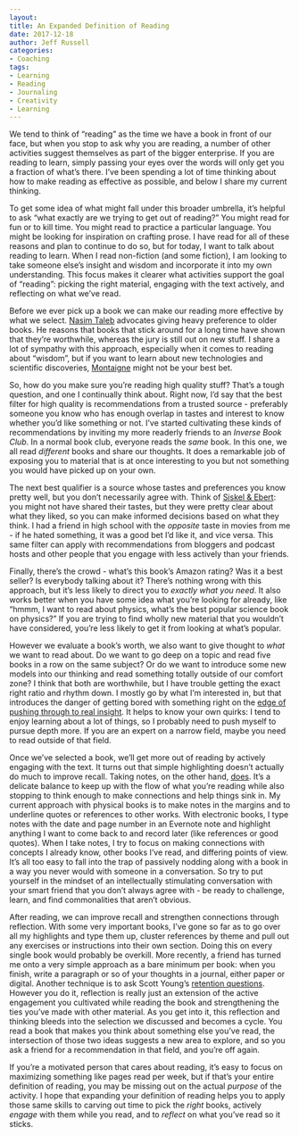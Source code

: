 ```yaml
---
layout:  
title: An Expanded Definition of Reading
date: 2017-12-18  
author: Jeff Russell
categories: 
- Coaching 
tags: 
- Learning
- Reading
- Journaling
- Creativity
- Learning  
---
```


We tend to think of “reading” as the time we have a book in front of our face, but when you stop to ask why you are reading, a number of other activities suggest themselves as part of the bigger enterprise. If you are reading to learn, simply passing your eyes over the words will only get you a fraction of what’s there. I’ve been spending a lot of time thinking about how to make reading as effective as possible, and below I share my current thinking.

To get some idea of what might fall under this broader umbrella, it’s helpful to ask “what exactly are we trying to get out of reading?” You might read for fun or to kill time. You might read to practice a particular language. You might be looking for inspiration on crafting prose. I have read for all of these reasons and plan to continue to do so, but for today, I want to talk about reading to learn. When I read non-fiction (and some fiction), I am looking to take someone else’s insight and wisdom and incorporate it into my own understanding. This focus makes it clearer what activities support the goal of “reading”: picking the right material, engaging with the text actively, and reflecting on what we’ve read.

Before we ever pick up a book we can make our reading more effective by what we select. [Nasim Taleb](https://www.farnamstreetblog.com/2012/02/book-recommendations-from-nassim-taleb/) advocates giving heavy preference to older books. He reasons that books that stick around for a long time have shown that they’re worthwhile, whereas the jury is still out on new stuff. I share a lot of sympathy with this approach, especially when it comes to reading about “wisdom”, but if you want to learn about new technologies and scientific discoveries, [Montaigne](https://en.wikipedia.org/wiki/Michel_de_Montaigne) might not be your best bet.  

So, how do you make sure you’re reading high quality stuff? That’s a tough question, and one I continually think about. Right now, I’d say that the best filter for high quality is recommendations from a trusted source - preferably someone you know who has enough overlap in tastes and interest to know whether you’d like something or not. I’ve started cultivating these kinds of recommendations by inviting my more readerly friends to an *Inverse Book Club*. In a normal book club, everyone reads the *same* book. In this one, we all read *different* books and share our thoughts. It does a remarkable job of exposing you to material that is at once interesting to you but not something you would have picked up on your own.

The next best qualifier is a source whose tastes and preferences you know pretty well, but you don’t necessarily agree with. Think of [Siskel & Ebert](https://en.wikipedia.org/wiki/At_the_Movies_\(U.S._TV_series\)): you might not have shared their tastes, but they were pretty clear about what they liked, so you can make informed decisions based on what they think. I had a friend in high school with the *opposite* taste in movies from me - if he hated something, it was a good bet I’d like it, and vice versa. This same filter can apply with recommendations from bloggers and podcast hosts and other people that you engage with less actively than your friends.

Finally, there’s the crowd - what’s this book’s Amazon rating? Was it a best seller? Is everybody talking about it? There’s nothing wrong with this approach, but it’s less likely to direct you to *exactly what you need*. It also works better when you have some idea what you’re looking for already, like “hmmm, I want to read about physics, what’s the best popular science book on physics?” If you are trying to find wholly new material that you wouldn’t have considered, you’re less likely to get it from looking at what’s popular.  

However we evaluate a book’s worth, we also want to give thought to *what* we want to read about. Do we want to go deep on a topic and read five books in a row on the same subject? Or do we want to introduce some new models into our thinking and read something totally outside of our comfort zone? I think that both are worthwhile, but I have trouble getting the exact right ratio and rhythm down. I mostly go by what I’m interested in, but that introduces the danger of getting bored with something right on the [edge of pushing through to real insight](http://calnewport.com/blog/2016/11/11/neil-gaimans-advice-to-writers-get-bored/). It helps to know your own quirks: I tend to enjoy learning about a lot of things, so I probably need to push myself to pursue depth more. If you are an expert on a narrow field, maybe you need to read outside of that field.  

Once we’ve selected a book, we’ll get more out of reading by actively engaging with the text. It turns out that simple highlighting doesn’t actually do much to improve recall. Taking notes, on the other hand, [does](http://calnewport.com/blog/2008/05/26/monday-master-class-the-study-hacks-guide-to-note-taking/). It’s a delicate balance to keep up with the flow of what you’re reading while also stopping to think enough to make connections and help things sink in. My current approach with physical books is to make notes in the margins and to underline quotes or references to other works. With electronic books, I type notes with the date and page number in an Evernote note and highlight anything I want to come back to and record later (like references or good quotes). When I take notes, I try to focus on making connections with concepts I already know, other books I’ve read, and differing points of view. It’s all too easy to fall into the trap of passively nodding along with a book in a way you never would with someone in a conversation. So try to put yourself in the mindset of an intellectually stimulating conversation with your smart friend that you don’t always agree with - be ready to challenge, learn, and find commonalities that aren’t obvious.  

After reading, we can improve recall and strengthen connections through reflection. With some very important books, I’ve gone so far as to go over all my highlights and type them up, cluster references by theme and pull out any exercises or instructions into their own section. Doing this on every single book would probably be overkill. More recently, a friend has turned me onto a very simple approach as a bare minimum per book: when you finish, write a paragraph or so of your thoughts in a journal, either paper or digital. Another technique is to ask Scott Young’s [retention questions](https://www.scotthyoung.com/blog/2015/06/22/stop-forgetting/). However you do it, reflection is really just an extension of the active engagement you cultivated while reading the book and strengthening the ties you’ve made with other material. As you get into it, this reflection and thinking bleeds into the selection we discussed and becomes a cycle. You read a book that makes you think about something else you’ve read, the intersection of those two ideas suggests a new area to explore, and so you ask a friend for a recommendation in that field, and you’re off again.  

If you’re a motivated person that cares about reading, it’s easy to focus on maximizing something like pages read per week, but if that’s your entire definition of reading, you may be missing out on the actual *purpose* of the activity. I hope that expanding your definition of reading helps you to apply those same skills to carving out time to pick the *right* books, actively *engage* with them while you read, and to *reflect* on what you’ve read so it sticks.
